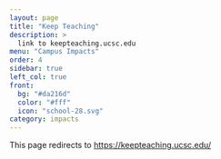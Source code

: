 ```yaml
---
layout: page
title: "Keep Teaching"
description: >
  link to keepteaching.ucsc.edu
menu: "Campus Impacts"
order: 4
sidebar: true
left_col: true
front:
  bg: "#da216d"
  color: "#fff"
  icon: "school-28.svg"
category: impacts
---
```

This page redirects to https://keepteaching.ucsc.edu/
